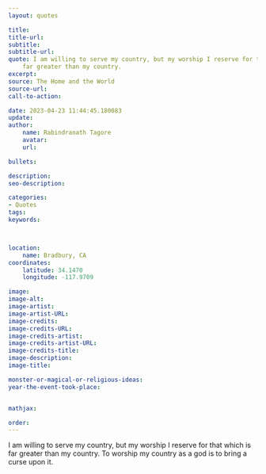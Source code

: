 ```yaml
---
layout: quotes

title:
title-url:
subtitle:
subtitle-url:
quote: I am willing to serve my country, but my worship I reserve for that which is
    far greater than my country.
excerpt:
source: The Home and the World
source-url:
call-to-action:

date: 2023-04-23 11:44:45.180083
update:
author:
    name: Rabindranath Tagore
    avatar:
    url:

bullets:

description:
seo-description:

categories:
- Quotes
tags:
keywords:



location:
    name: Bradbury, CA
coordinates:
    latitude: 34.1470
    longitude: -117.9709

image:
image-alt:
image-artist:
image-artist-URL:
image-credits:
image-credits-URL:
image-credits-artist:
image-credits-artist-URL:
image-credits-title:
image-description:
image-title:

monster-or-magical-or-religious-ideas:
year-the-event-took-place:


mathjax:

order:
---
```

I am willing to serve my country, but my worship I reserve for that which is far greater than my country. To worship my country as a god is to bring a curse upon it.